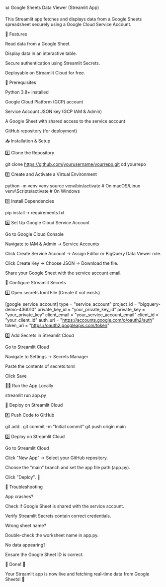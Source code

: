 📊 Google Sheets Data Viewer (Streamlit App)

This Streamlit app fetches and displays data from a Google Sheets spreadsheet securely using a Google Cloud Service Account.

🚀 Features

Read data from a Google Sheet.

Display data in an interactive table.

Secure authentication using Streamlit Secrets.

Deployable on Streamlit Cloud for free.

📌 Prerequisites

Python 3.8+ installed

Google Cloud Platform (GCP) account

Service Account JSON key (GCP IAM & Admin)

A Google Sheet with shared access to the service account

GitHub repository (for deployment)

📥 Installation & Setup

1️⃣ Clone the Repository

git clone https://github.com/yourusername/yourrepo.git
cd yourrepo

2️⃣ Create and Activate a Virtual Environment

python -m venv venv
source venv/bin/activate  # On macOS/Linux
venv\Scripts\activate     # On Windows

3️⃣ Install Dependencies

pip install -r requirements.txt

4️⃣ Set Up Google Cloud Service Account

Go to Google Cloud Console

Navigate to IAM & Admin → Service Accounts

Click Create Service Account → Assign Editor or BigQuery Data Viewer role.

Click Create Key → Choose JSON → Download the file.

Share your Google Sheet with the service account email.

🔑 Configure Streamlit Secrets

1️⃣ Open secrets.toml File (Create if not exists)

[google_service_account]
type = "service_account"
project_id = "bigquery-demo-436010"
private_key_id = "your_private_key_id"
private_key = "your_private_key"
client_email = "your_service_account_email"
client_id = "your_client_id"
auth_uri = "https://accounts.google.com/o/oauth2/auth"
token_uri = "https://oauth2.googleapis.com/token"

2️⃣ Add Secrets in Streamlit Cloud

Go to Streamlit Cloud

Navigate to Settings → Secrets Manager

Paste the contents of secrets.toml

Click Save

🏃‍♂️ Run the App Locally

streamlit run app.py

🚀 Deploy on Streamlit Cloud

1️⃣ Push Code to GitHub

git add .
git commit -m "Initial commit"
git push origin main

2️⃣ Deploy on Streamlit Cloud

Go to Streamlit Cloud

Click "New App" → Select your GitHub repository.

Choose the "main" branch and set the app file path (app.py).

Click "Deploy". 🚀

🎯 Troubleshooting

App crashes?

Check if Google Sheet is shared with the service account.

Verify Streamlit Secrets contain correct credentials.

Wrong sheet name?

Double-check the worksheet name in app.py.

No data appearing?

Ensure the Google Sheet ID is correct.

🎉 Done! 🎉

Your Streamlit app is now live and fetching real-time data from Google Sheets! 🚀

